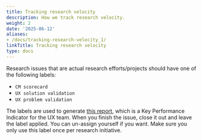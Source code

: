 ```yaml
---
title: Tracking research velocity
description: How we track research velocity.
weight: 2
date: '2025-06-12'
aliases:
- /docs/tracking-research-velocity_1/
linkTitle: Tracking research velocity
type: docs
---
```


Research issues that are actual research efforts/projects should have one of the following labels:

- `CM scorecard`
- `UX solution validation`
- `UX problem validation`

The labels are used to generate [this report](https://app.periscopedata.com/app/gitlab/462325/UX-KPIs?widget=7004937), which is a Key Performance Indicator for the UX team. When you finish the issue, close it out and leave the label applied. You can un-assign yourself if you want. Make sure you only use this label once per research initiative.
